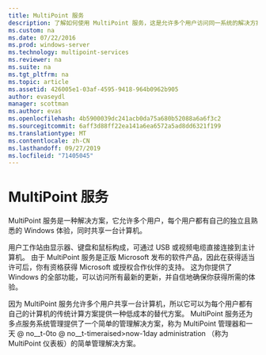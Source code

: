 ```yaml
---
title: MultiPoint 服务
description: 了解如何使用 MultiPoint 服务，这是允许多个用户访问同一系统的解决方案
ms.custom: na
ms.date: 07/22/2016
ms.prod: windows-server
ms.technology: multipoint-services
ms.reviewer: na
ms.suite: na
ms.tgt_pltfrm: na
ms.topic: article
ms.assetid: 426005e1-03af-4595-9418-964b0962b905
author: evaseydl
manager: scottman
ms.author: evas
ms.openlocfilehash: 4b5900039dc241acb0da75a680b52088a6a6f3c2
ms.sourcegitcommit: 6aff3d88ff22ea141a6ea6572a5ad8dd6321f199
ms.translationtype: MT
ms.contentlocale: zh-CN
ms.lasthandoff: 09/27/2019
ms.locfileid: "71405045"
---
```

# <a name="multipoint-services"></a>MultiPoint 服务
MultiPoint 服务是一种解决方案，它允许多个用户，每个用户都有自己的独立且熟悉的 Windows 体验，同时共享一台计算机。

用户工作站由显示器、键盘和鼠标构成，可通过 USB 或视频电缆直接连接到主计算机。 由于 MultiPoint 服务是正版 Microsoft 发布的软件产品，因此在获得适当许可后，你有资格获得 Microsoft 或授权合作伙伴的支持。 这为你提供了 Windows 的全部功能，可以访问所有最新的更新，并自信地确保你获得所需的体验。

因为 MultiPoint 服务允许多个用户共享一台计算机，所以它可以为每个用户都有自己的计算机的传统计算方案提供一种低成本的替代方案。 MultiPoint 服务还为多点服务系统管理提供了一个简单的管理解决方案，称为 MultiPoint 管理器和一天 @ no__t-0to @ no__t-timeraised>now-1day administration （称为 MultiPoint 仪表板）的简单管理解决方案。  
  